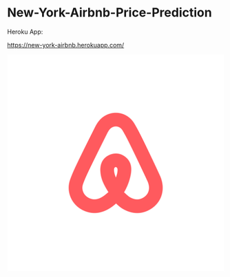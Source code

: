 # New-York-Airbnb-Price-Prediction
Heroku App:

https://new-york-airbnb.herokuapp.com/

![](airbnb.png)
